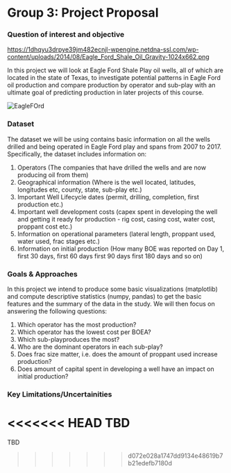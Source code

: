 # Group 3: Project Proposal

### Question of interest and objective

https://1dhqyu3drpye39jm482ecnjl-wpengine.netdna-ssl.com/wp-content/uploads/2014/08/Eagle_Ford_Shale_Oil_Gravity-1024x662.png

In this project we will look at Eagle Ford Shale Play oil wells, all of which are located in the state of Texas, to investigate potential patterns in Eagle Ford oil production and compare production by operator and sub-play with an ultimate goal of predicting production in later projects of this course. 

![EagleFOrd](https://1dhqyu3drpye39jm482ecnjl-wpengine.netdna-ssl.com/wp-content/uploads/2014/08/Eagle_Ford_Shale_Oil_Gravity-1024x662.png)

### Dataset

The dataset we will be using contains basic information on all the wells drilled and being operated in Eagle Ford play and spans from 2007 to 2017. Specifically, the dataset includes information on:
1. Operators (The companies that have drilled the wells and are now producing oil from them)
2. Geographical information (Where is the well located, latitudes, longitudes etc, county, state, sub-play etc.)
3. Important Well Lifecycle dates (permit, drilling, completion, first production etc.)
3. Important well development costs (capex spent in developing the well and getting it ready for production - rig cost, casing cost, water cost, proppant cost etc.)
4. Information on operational parameters (lateral length, proppant used, water used, frac stages etc.)
5. Information on initial production (How many BOE was reported on Day 1, first 30 days, first 60 days first 90 days first 180 days and so on)

### Goals & Approaches

In this project we intend to produce some basic visualizations (matplotlib) and compute descriptive statistics (numpy, pandas) to get the basic features and the summary of the data in the study. We will then focus on answering the following questions:

1. Which operator has the most production? 
2. Which operator has the lowest cost per BOEA? 
3. Which sub-playproduces the most?
4. Who are the dominant operators in each sub-play?
5. Does frac size matter, i.e. does the amount of proppant used increase production?
6. Does amount of capital spent in developing a well have an impact on initial production?



### Key Limitations/Uncertainities

<<<<<<< HEAD
TBD 
=======
TBD
>>>>>>> d072e028a1747dd9134e48619b7b21edefb7180d
